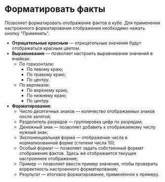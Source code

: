 # Форматировать факты

Позволяет форматировать отображение фактов в кубе. Для применения настроенного форматирования отображения необходимо нажать кнопку "Применить".

* **Отрицательные красным** — отрицательные значения будут отображаться красным цветом.
* **Выравнивание** — позволяет настроить выравнивание значений в ячейках:
  * По горизонтали:
    * По левому краю;
    * По правому краю;
    * По центру.
  * По вертикали:
    * По верхнему краю;
    * По нижнему краю;
    * По центру.
* **Форматирование**:
  * Число десятичных знаков — количество отображаемых знаков после запятой;
  * Разделитель разрядов — группировка цифр по разрядам;
  * Денежный знак — позволяет добавить к отображаемому числу нужный знак;
  * Экспоненциальная форма — отображение числа в нормализованной форме (степени числа 10);
  * Особый формат — позволяет задать собственный формат отображения фактов. Здесь же отображается текущее настроенное отображение;
  * Пример — позволяет ввести пример значения, чтобы проверить корректность настроенного форматирования;
  * Результат — итоговое форматирование, применённое к примеру.

